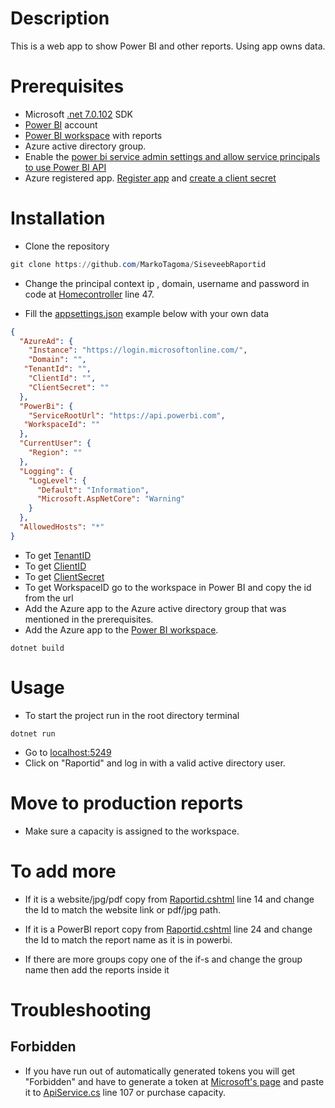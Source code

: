 # Description

This is a web app to show Power BI and other reports. Using app owns data.

# Prerequisites

* Microsoft [.net 7.0.102](https://dotnet.microsoft.com/en-us/download/dotnet/7.0) SDK
* [Power BI](https://powerbi.microsoft.com/en-us/) account
* [Power BI workspace](https://docs.microsoft.com/en-us/power-bi/service-create-the-new-workspaces) with reports
* Azure active directory group.
* Enable the [power bi service admin settings and allow service principals to use Power BI API](https://learn.microsoft.com/en-us/power-bi/developer/embedded/embed-service-principal#step-3---enable-the-power-bi-service-admin-settings)
* Azure registered app. [Register app](https://docs.microsoft.com/en-us/azure/active-directory/develop/quickstart-register-app) and [create a client secret](https://docs.microsoft.com/en-us/azure/active-directory/develop/quickstart-register-app#add-a-client-secret)

# Installation
* Clone the repository
```powershell
git clone https://github.com/MarkoTagoma/SiseveebRaportid
```
* Change the principal context ip , domain, username and password in code at [Homecontroller](/Controllers/HomeController.cs) line 47.

* Fill the [appsettings.json](/appsettings.json) example below with your own data
```json
{
  "AzureAd": {
    "Instance": "https://login.microsoftonline.com/",
    "Domain": "",
   "TenantId": "",
    "ClientId": "",
    "ClientSecret": ""
  },
  "PowerBi": {
    "ServiceRootUrl": "https://api.powerbi.com",
   "WorkspaceId": ""
  },
  "CurrentUser": {
    "Region": ""
  },
  "Logging": {
    "LogLevel": {
      "Default": "Information",
      "Microsoft.AspNetCore": "Warning"
    }
  },
  "AllowedHosts": "*"
}
```
* To get [TenantID](https://learn.microsoft.com/en-us/azure/active-directory/fundamentals/active-directory-how-to-find-tenant)
* To get [ClientID](https://learn.microsoft.com/en-us/azure/active-directory/develop/howto-create-service-principal-portal#sign-in-to-the-application)
* To get [ClientSecret](https://learn.microsoft.com/en-us/azure/active-directory/develop/howto-create-service-principal-portal#option-2-create-a-new-application-secret)
* To get WorkspaceID go to the workspace in Power BI and copy the id from the url
* Add the Azure app to the Azure active directory group that was mentioned in the prerequisites.
* Add the Azure app to the [Power BI workspace](https://learn.microsoft.com/en-us/power-bi/collaborate-share/service-give-access-new-workspaces#give-access-to-your-workspace).
```
dotnet build
``` 

# Usage
* To start the project run in the root directory terminal
```
dotnet run
``` 
* Go to [localhost:5249](http://localhost:5249/)
* Click on "Raportid" and log in with a valid active directory user.



# Move to production reports
* Make sure a capacity is assigned to the workspace.

# To add more
* If it is a website/jpg/pdf copy from [Raportid.cshtml](/Views/Home/Raportid.cshtml) line 14 and change the Id to match the website link or pdf/jpg path.

* If it is a PowerBI report copy from [Raportid.cshtml](/Views/Home/Raportid.cshtml) line 24 and change the Id to match the report name as it is in powerbi.

* If there are more groups copy one of the if-s and change the group name then add the reports inside it
# Troubleshooting

## Forbidden
* If you have run out of automatically generated tokens you will get "Forbidden" and have to  generate a token at [Microsoft's page](https://learn.microsoft.com/en-us/rest/api/power-bi/embed-token/generate-token?tryIt=true&source=docs#code-try-0) and paste it to [ApiService.cs](Services/ApiService.cs) line 107 or purchase capacity.